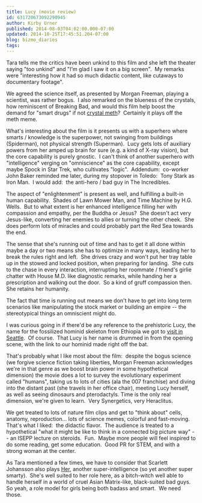 ```yaml
---
title: Lucy (movie review)
id: 631720673092290945
author: Kirby Urner
published: 2014-08-03T04:02:00.000-07:00
updated: 2014-10-25T17:45:51.204-07:00
blog: bizmo_diaries
tags: 
---
```


Tara tells me the critics have been unkind to this film and she left the theater saying "too unkind" and "I'm glad I saw it on a big screen".  My remarks were "interesting how it had so much didactic content, like cutaways to documentary footage".

We agreed the science itself, as presented by Morgan Freeman, playing a scientist, was rather bogus.  I also remarked on the blueness of the crystals, how reminiscent of Breaking Bad, and would this film help boost the demand for "smart drugs" if not [crystal meth](http://chemistry.about.com/od/medicalhealth/a/crystalmeth.htm)?  Certainly it plays off the meth meme.

What's interesting about the film is it presents us with a superhero where smarts / knowledge is the superpower, not swinging from buildings (Spiderman), not physical strength (Superman).  Lucy gets lots of auxiliary powers from her amped up brain for sure (e.g. a kind of X-ray vision), but the core capability is purely gnostic.  I can't think of another superhero with "intelligence" verging on "omniscience" as the core capability, except maybe Spock in Star Trek, who cultivates "logic".  Addendum:  co-worker John Baker reminded me later, during my stopover in Toledo:  Tony Stark as Iron Man.  I would add:  the anti-hero / bad guy in The Incredibles.

The aspect of "enlightenment" is present as well, and fulfilling a built-in human capability.  Shades of Lawn Mower Man, and Time Machine by H.G. Wells.  But to what extent is her enhanced intelligence filling her with compassion and empathy, per the Buddha or Jesus?  She doesn't act very Jesus-like, converting her enemies to allies or turning the other cheek.  She does perform lots of miracles and could probably part the Red Sea towards the end.

The sense that she's running out of time and has to get it all done within maybe a day or two means she has to optimize in many ways, leading her to break the rules right and left.  She drives crazy and won't put her tray table up in the stowed and locked position, when preparing for landing.  She cuts to the chase in every interaction, interrupting her roommate / friend's girlie chatter with House M.D. like diagnostic remarks, while handing her a prescription and walking out the door.  So a kind of gruff compassion then.  She retains her humanity.

The fact that time is running out means we don't have to get into long term scenarios like manipulating the stock market or building an empire -- the stereotypical things an omniscient might do. 

I was curious going in if there'd be any reference to the prehistoric Lucy, the name for the fossilized hominid skeleton from Ethiopia we got to [visit in Seattle](http://mybizmo.blogspot.com/2009/03/field-trip-to-seattle.html).  Of course.  That Lucy is her name is drummed in from the opening scene, with the link to our hominid made right off the bat.

That's probably what I like most about the film:  despite the bogus science (we forgive science fiction taking liberties, Morgan Freeman acknowledges we're in that genre as we boost brain power in some hypothetical dimension) the movie does a lot to survey the evolutionary experiment called "humans", taking us to lots of cities (ala the 007 franchise) and diving into the distant past (she travels in her office chair), meeting Lucy herself, as well as seeing dinosaurs and pterodactyls. Time is the only real dimension, we're given to learn.  Very Synergetics, very Heraclitus.

We get treated to lots of nature film clips and get to "think about" cells, anatomy, reproduction... lots of science memes, colorful and fast-moving.  That's what I liked:  the didactic flavor.  The audience is treated to a hypothetical "what it might be like to think in a connected big picture way" -- an ISEPP lecture on steroids.  Fun.  Maybe more people will feel inspired to do some reading, get some education.  Good PR for STEM, and with a strong woman at the center.

As Tara mentioned a few times, we have to consider that Scarlett Johansson also plays [Her](http://www.imdb.com/title/tt1798709/), another super-intelligence (so yet another super smarty).  She's well suited to her role here, as a bitch-witch well able to handle herself in a world of cruel Asian Matrix-like, black-suited bad guys.  So yeah, a role model for girls being both badass and smart.  We need those.